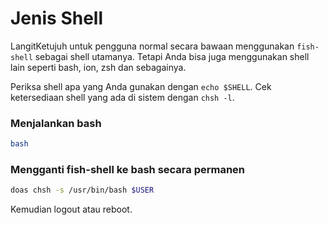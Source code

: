 # Jenis Shell

LangitKetujuh untuk pengguna normal secara bawaan menggunakan `fish-shell` sebagai shell utamanya. Tetapi Anda bisa juga menggunakan shell lain seperti bash, ion, zsh dan sebagainya.

Periksa shell apa yang Anda gunakan dengan `echo $SHELL`. Cek ketersediaan shell yang ada di sistem dengan `chsh -l`.

### Menjalankan bash

```bash
bash
```

### Mengganti fish-shell ke bash secara permanen

```bash
doas chsh -s /usr/bin/bash $USER
```
Kemudian logout atau reboot.
